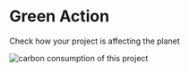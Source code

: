 # Green Action
Check how your project is affecting the planet

![carbon consumption of this project](https://green-action.vercel.app/api/card?p=79)